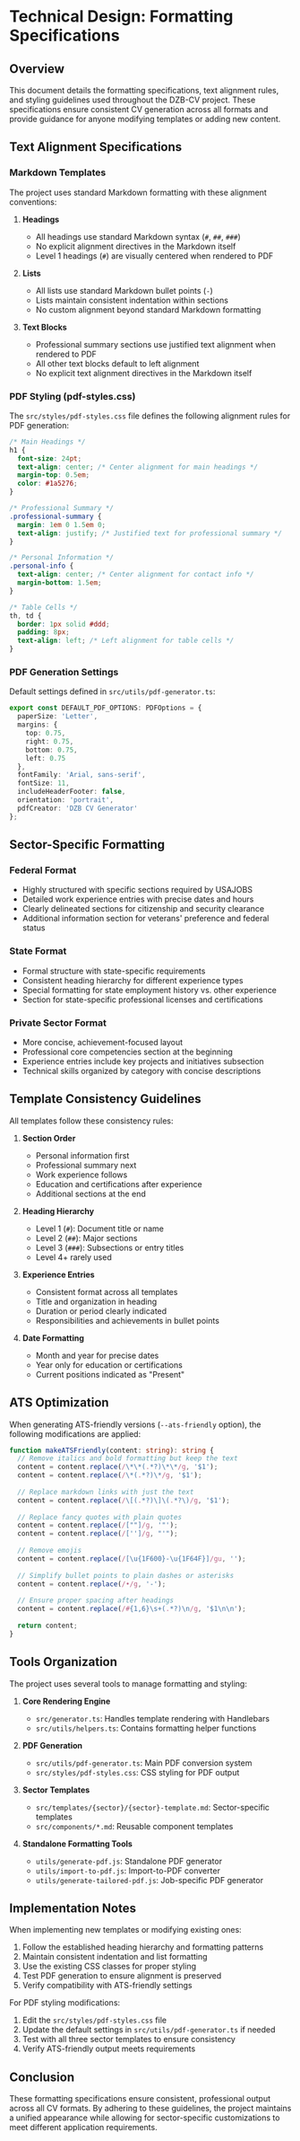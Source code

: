 # Technical Design: Formatting Specifications

## Overview

This document details the formatting specifications, text alignment rules, and styling guidelines used throughout the DZB-CV project. These specifications ensure consistent CV generation across all formats and provide guidance for anyone modifying templates or adding new content.

## Text Alignment Specifications

### Markdown Templates

The project uses standard Markdown formatting with these alignment conventions:

1. **Headings**
   - All headings use standard Markdown syntax (`#`, `##`, `###`)
   - No explicit alignment directives in the Markdown itself
   - Level 1 headings (`#`) are visually centered when rendered to PDF

2. **Lists**
   - All lists use standard Markdown bullet points (`-`) 
   - Lists maintain consistent indentation within sections
   - No custom alignment beyond standard Markdown formatting

3. **Text Blocks**
   - Professional summary sections use justified text alignment when rendered to PDF
   - All other text blocks default to left alignment
   - No explicit text alignment directives in the Markdown itself

### PDF Styling (pdf-styles.css)

The `src/styles/pdf-styles.css` file defines the following alignment rules for PDF generation:

```css
/* Main Headings */
h1 {
  font-size: 24pt;
  text-align: center; /* Center alignment for main headings */
  margin-top: 0.5em;
  color: #1a5276;
}

/* Professional Summary */
.professional-summary {
  margin: 1em 0 1.5em 0;
  text-align: justify; /* Justified text for professional summary */
}

/* Personal Information */
.personal-info {
  text-align: center; /* Center alignment for contact info */
  margin-bottom: 1.5em;
}

/* Table Cells */
th, td {
  border: 1px solid #ddd;
  padding: 8px;
  text-align: left; /* Left alignment for table cells */
}
```

### PDF Generation Settings

Default settings defined in `src/utils/pdf-generator.ts`:

```typescript
export const DEFAULT_PDF_OPTIONS: PDFOptions = {
  paperSize: 'Letter',
  margins: {
    top: 0.75,
    right: 0.75,
    bottom: 0.75,
    left: 0.75
  },
  fontFamily: 'Arial, sans-serif',
  fontSize: 11,
  includeHeaderFooter: false,
  orientation: 'portrait',
  pdfCreator: 'DZB CV Generator'
};
```

## Sector-Specific Formatting

### Federal Format
- Highly structured with specific sections required by USAJOBS
- Detailed work experience entries with precise dates and hours
- Clearly delineated sections for citizenship and security clearance
- Additional information section for veterans' preference and federal status

### State Format
- Formal structure with state-specific requirements
- Consistent heading hierarchy for different experience types
- Special formatting for state employment history vs. other experience
- Section for state-specific professional licenses and certifications

### Private Sector Format
- More concise, achievement-focused layout
- Professional core competencies section at the beginning
- Experience entries include key projects and initiatives subsection
- Technical skills organized by category with concise descriptions

## Template Consistency Guidelines

All templates follow these consistency rules:

1. **Section Order**
   - Personal information first
   - Professional summary next
   - Work experience follows
   - Education and certifications after experience
   - Additional sections at the end

2. **Heading Hierarchy**
   - Level 1 (`#`): Document title or name
   - Level 2 (`##`): Major sections
   - Level 3 (`###`): Subsections or entry titles
   - Level 4+ rarely used

3. **Experience Entries**
   - Consistent format across all templates
   - Title and organization in heading
   - Duration or period clearly indicated
   - Responsibilities and achievements in bullet points

4. **Date Formatting**
   - Month and year for precise dates
   - Year only for education or certifications
   - Current positions indicated as "Present"

## ATS Optimization

When generating ATS-friendly versions (`--ats-friendly` option), the following modifications are applied:

```typescript
function makeATSFriendly(content: string): string {
  // Remove italics and bold formatting but keep the text
  content = content.replace(/\*\*(.*?)\*\*/g, '$1');
  content = content.replace(/\*(.*?)\*/g, '$1');
  
  // Replace markdown links with just the text
  content = content.replace(/\[(.*?)\]\(.*?\)/g, '$1');
  
  // Replace fancy quotes with plain quotes
  content = content.replace(/[""]/g, '"');
  content = content.replace(/['']/g, "'");
  
  // Remove emojis
  content = content.replace(/[\u{1F600}-\u{1F64F}]/gu, '');
  
  // Simplify bullet points to plain dashes or asterisks
  content = content.replace(/•/g, '-');
  
  // Ensure proper spacing after headings
  content = content.replace(/#{1,6}\s+(.*?)\n/g, '$1\n\n');
  
  return content;
}
```

## Tools Organization

The project uses several tools to manage formatting and styling:

1. **Core Rendering Engine**
   - `src/generator.ts`: Handles template rendering with Handlebars
   - `src/utils/helpers.ts`: Contains formatting helper functions

2. **PDF Generation**
   - `src/utils/pdf-generator.ts`: Main PDF conversion system
   - `src/styles/pdf-styles.css`: CSS styling for PDF output

3. **Sector Templates**
   - `src/templates/{sector}/{sector}-template.md`: Sector-specific templates
   - `src/components/*.md`: Reusable component templates

4. **Standalone Formatting Tools**
   - `utils/generate-pdf.js`: Standalone PDF generator
   - `utils/import-to-pdf.js`: Import-to-PDF converter
   - `utils/generate-tailored-pdf.js`: Job-specific PDF generator

## Implementation Notes

When implementing new templates or modifying existing ones:

1. Follow the established heading hierarchy and formatting patterns
2. Maintain consistent indentation and list formatting
3. Use the existing CSS classes for proper styling
4. Test PDF generation to ensure alignment is preserved
5. Verify compatibility with ATS-friendly settings

For PDF styling modifications:

1. Edit the `src/styles/pdf-styles.css` file
2. Update the default settings in `src/utils/pdf-generator.ts` if needed
3. Test with all three sector templates to ensure consistency
4. Verify ATS-friendly output meets requirements

## Conclusion

These formatting specifications ensure consistent, professional output across all CV formats. By adhering to these guidelines, the project maintains a unified appearance while allowing for sector-specific customizations to meet different application requirements.
